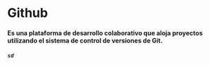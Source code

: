 # Github #
#### Es una plataforma de desarrollo colaborativo que aloja proyectos utilizando el sistema de control de versiones de Git. ####
##### `sd` ####
